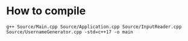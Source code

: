 # How to compile

```
g++ Source/Main.cpp Source/Application.cpp Source/InputReader.cpp Source/UsernameGenerator.cpp -std=c++17 -o main
```